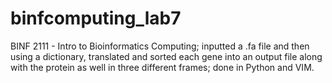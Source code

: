 # binfcomputing_lab7
BINF 2111 - Intro to Bioinformatics Computing; inputted a .fa file and then using a dictionary, translated and sorted each gene into an output file along with the protein as well in three different frames; done in Python and VIM.
